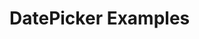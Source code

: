 # DatePicker Examples

<script setup>
import DatePickerExample from './components/DatePickerExample.vue'
</script>

<DatePickerExample />
